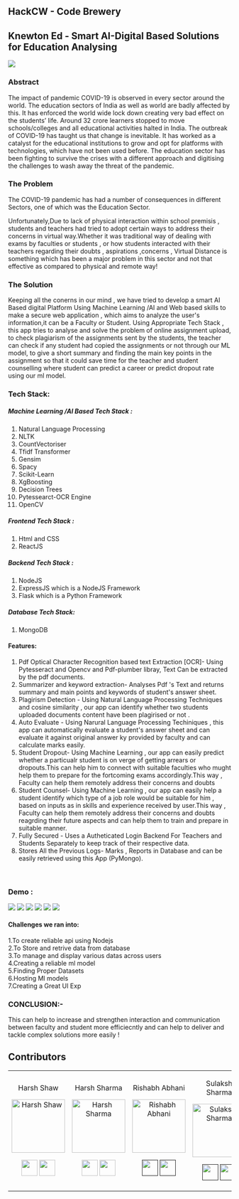## HackCW - Code Brewery

## Knewton Ed - Smart AI-Digital Based Solutions for Education Analysing
<img src="https://github.com/Leoravoe/HACK-CW/blob/main/Profiles_Pics/hcw-main.jpeg">


### Abstract

The impact of pandemic COVID-19 is observed in every sector around the world. The education sectors of India as well as world are badly affected by this. It has enforced the world wide lock down creating very bad effect on the students’ life. Around 32 crore learners stopped to move schools/colleges and all educational activities halted in India. The outbreak of COVID-19 has taught us that change is inevitable. It has worked as a catalyst for the educational institutions to grow and opt for platforms with technologies, which have not been used before. The education sector has been fighting to survive the crises with a different approach and digitising the challenges to wash away the threat of the pandemic. 

### The Problem
The COVID-19 pandemic has had a number of consequences in different Sectors, one of which was the Education Sector.

Unfortunately,Due to lack of physical interaction within school premisis , students and teachers had tried to adopt certain ways to address their concerns in virtual way.Whether it was traditional way of dealing with exams by faculties or students , or how students interacted with their teachers regarding their doubts , aspirations ,concerns , Virtual Distance is something which has been a major problem in this sector and not that effective as compared to physical and remote way!

### The Solution
Keeping all the conerns in our mind , we have tried to develop a smart AI Based digital Platform Using Machine Learning /AI and Web based skills to make a secure web application , which aims to analyze the user's information,it can be a Faculty or Student. Using Appropriate Tech Stack , this app tries to analyse and solve the problem of online assignment upload, to check plagiarism of the assignments sent by the students, the teacher can check if any student had copied the assignments or not through our ML model, to give a short summary and finding the main key points in the assignment so that it could save time for the teacher and student counselling where student can predict a career or predict dropout rate using our ml model.



     



### Tech Stack:
##### Machine Learning /AI Based Tech Stack :

  1. Natural Language Processing
  2. NLTK
  3. CountVectoriser
  4. Tfidf Transformer
  5. Gensim
  6. Spacy
  7. Scikit-Learn
  8. XgBoosting
  9. Decision Trees
  10. Pytessearct-OCR Engine
  11. OpenCV

##### Frontend Tech Stack :

1. Html and CSS
2. ReactJS

##### Backend Tech Stack :

1. NodeJS
2. ExpressJS which is a NodeJS Framework
3. Flask which is a Python Framework

##### Database Tech Stack:

1. MongoDB

#### Features:

  1. Pdf Optical Character Recognition based text Extraction [OCR]- Using Pytesseract and Opencv and Pdf-plumber libray, Text Can be extracted by the pdf documents.
  2. Summarizer and keyword extraction- Analyses Pdf 's Text and returns summary and main points and keywords of student's answer sheet.
  3. Plagirism Detection - Using Natural Language Processing Techniques and cosine similarity , our app can identify whether two students uploaded documents content have been plagirised or not .
  4. Auto Evaluate  - Using Narural Language Processing Techiniques , this app can automatically evaluate a student's answer sheet and can evaluate it against original answer ky provided by faculty and can calculate marks easily. 
  5. Student Dropout- Using Machine Learning , our app can easily predict whether a particualr student is on verge of getting arrears or dropouts.This can help him to connect with suitable faculties who mught help them to prepare for the fortcoming exams accordingly.This way , Faculty can help them remotely address their concerns and doubts
   6. Student Counsel- Using Machine Learning , our app can easily help a student identify which type of a job role would be suitable for him , based on inputs as in skills and experience received by user.This way , Faculty can help them remotely address their concerns and doubts reagrding their future aspects and can help them to train and prepare in suitable manner. <br>  
   7. Fully Secured - Uses a Autheticated Login Backend For Teachers and Students Separately to keep track of their respective data.<br>
   8. Stores All the Previous Logs- Marks , Reports  in Database and can be easily retrieved using this App (PyMongo).<br>
   <br><br>
  
  ### Demo :
   <img src="https://github.com/Leoravoe/HACK-CW/blob/main/Profiles_Pics/hcw-login.jpeg">
  <img src="https://github.com/Leoravoe/HACK-CW/blob/main/Profiles_Pics/hcw-sgnup.jpeg">
    <img src="https://github.com/Leoravoe/HACK-CW/blob/main/Profiles_Pics/hcw2.jpeg">
      <img src="https://github.com/Leoravoe/HACK-CW/blob/main/Profiles_Pics/hcw3.jpeg">
        <img src="https://github.com/Leoravoe/HACK-CW/blob/main/Profiles_Pics/hcw4.jpeg">
         <img src="https://github.com/harshshaw/HACKOFF/blob/main/Profiles_Pics/sample5.jpeg">
        <br>
 
  #### Challenges we ran into:

   1.To create reliable api using Nodejs<br>
   2.To Store and retrive data from database<br>
   3.To manage and display various datas across users<br>
   4.Creating a reliable ml model<br>
   5.Finding Proper Datasets<br>
   6.Hosting Ml models<br>
   7.Creating a Great UI Exp
   
 ###   CONCLUSION:-
This can help to increase and strengthen interaction and communication between faculty and student more efficiecntly and can help to deliver and tackle complex solutions more easily !

  
  
  ## Contributors

<table>
<tr align="center">

<td>

Harsh Shaw

<p align="center">
<img src = "https://github.com/harshshaw/HACKOFF/blob/main/Profiles_Pics/Harsh%20Shaw.jpeg"  height="120" alt="Harsh Shaw">
</p>
<p align="center">
<a href = "https://github.com/harshshaw"><img src = "http://www.iconninja.com/files/241/825/211/round-collaboration-social-github-code-circle-network-icon.svg" width="36" height = "36"/></a>
<a href = "https://www.linkedin.com/in/harsh-shaw-070105174/">
<img src = "http://www.iconninja.com/files/863/607/751/network-linkedin-social-connection-circular-circle-media-icon.svg" width="36" height="36"/>
</a>
</p>
</td>


<td>

Harsh Sharma

<p align="center">
<img src = "https://github.com/harshshaw/HACKOFF/blob/main/Profiles_Pics/Harsh%20Sharma.jpg"  height="120" alt="Harsh Sharma">
</p>
<p align="center">
<a href = "https://github.com/harshgeek4coder"><img src = "http://www.iconninja.com/files/241/825/211/round-collaboration-social-github-code-circle-network-icon.svg" width="36" height = "36"/></a>
<a href = "https://www.linkedin.com/in/harsh-sharma-484a4ab6/">
<img src = "http://www.iconninja.com/files/863/607/751/network-linkedin-social-connection-circular-circle-media-icon.svg" width="36" height="36"/>
</a>
</p>
</td>


<td>

Rishabh Abhani

<p align="center">
<img src = "https://github.com/harshshaw/HACKOFF/blob/main/Profiles_Pics/Rishabh%20Abhani.jpeg"  height="120" alt="Rishabh Abhani">
</p>
<p align="center">
<a href = ""><img src = "http://www.iconninja.com/files/241/825/211/round-collaboration-social-github-code-circle-network-icon.svg" width="36" height = "36"/></a>
<a href = "">
<img src = "http://www.iconninja.com/files/863/607/751/network-linkedin-social-connection-circular-circle-media-icon.svg" width="36" height="36"/>
</a>
</p>
</td>

<td>

Sulaksh Sharma

<p align="center">
<img src = "https://github.com/harshshaw/HACKOFF/blob/main/Profiles_Pics/Sulaksh%20Sharma.jpeg"  height="120" alt="Sulaksh Sharma">
</p>
<p align="center">
<a href = ""><img src = "http://www.iconninja.com/files/241/825/211/round-collaboration-social-github-code-circle-network-icon.svg" width="36" height = "36"/></a>
<a href = "">
<img src = "http://www.iconninja.com/files/863/607/751/network-linkedin-social-connection-circular-circle-media-icon.svg" width="36" height="36"/>
</a>
</p>
</td>



<td>

Preetam Sarkar

<p align="center">
<img src = "https://github.com/harshshaw/HACKOFF/blob/main/Profiles_Pics/Preetam%20Sarkar.jpeg"  height="120" alt="Preetam Sarkar">
</p>
<p align="center">
<a href = "https://github.com/Leoravoe"><img src = "http://www.iconninja.com/files/241/825/211/round-collaboration-social-github-code-circle-network-icon.svg" width="36" height = "36"/></a>
<a href = "https://www.linkedin.com/in/preetam-sarkar-762233200/">
<img src = "http://www.iconninja.com/files/863/607/751/network-linkedin-social-connection-circular-circle-media-icon.svg" width="36" height="36"/>
</a>
</p>
</td>


  </table>
</tr>
  </table>
  
  
